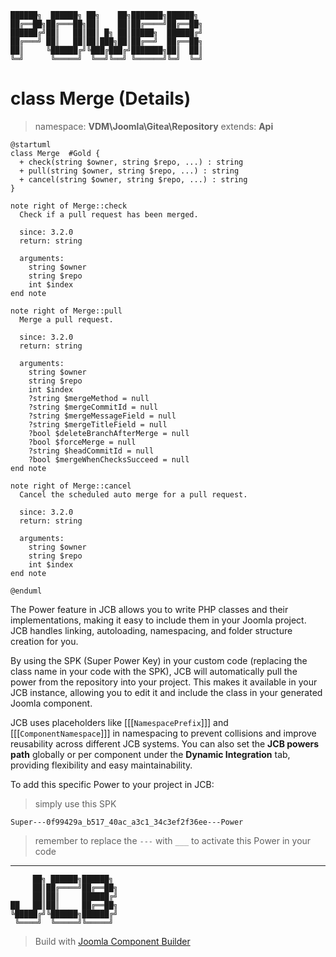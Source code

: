 ```
██████╗  ██████╗ ██╗    ██╗███████╗██████╗
██╔══██╗██╔═══██╗██║    ██║██╔════╝██╔══██╗
██████╔╝██║   ██║██║ █╗ ██║█████╗  ██████╔╝
██╔═══╝ ██║   ██║██║███╗██║██╔══╝  ██╔══██╗
██║     ╚██████╔╝╚███╔███╔╝███████╗██║  ██║
╚═╝      ╚═════╝  ╚══╝╚══╝ ╚══════╝╚═╝  ╚═╝
```
# class Merge (Details)
> namespace: **VDM\Joomla\Gitea\Repository**
> extends: **Api**

```uml
@startuml
class Merge  #Gold {
  + check(string $owner, string $repo, ...) : string
  + pull(string $owner, string $repo, ...) : string
  + cancel(string $owner, string $repo, ...) : string
}

note right of Merge::check
  Check if a pull request has been merged.

  since: 3.2.0
  return: string
  
  arguments:
    string $owner
    string $repo
    int $index
end note

note right of Merge::pull
  Merge a pull request.

  since: 3.2.0
  return: string
  
  arguments:
    string $owner
    string $repo
    int $index
    ?string $mergeMethod = null
    ?string $mergeCommitId = null
    ?string $mergeMessageField = null
    ?string $mergeTitleField = null
    ?bool $deleteBranchAfterMerge = null
    ?bool $forceMerge = null
    ?string $headCommitId = null
    ?bool $mergeWhenChecksSucceed = null
end note

note right of Merge::cancel
  Cancel the scheduled auto merge for a pull request.

  since: 3.2.0
  return: string
  
  arguments:
    string $owner
    string $repo
    int $index
end note
 
@enduml
```

The Power feature in JCB allows you to write PHP classes and their implementations, making it easy to include them in your Joomla project. JCB handles linking, autoloading, namespacing, and folder structure creation for you.

By using the SPK (Super Power Key) in your custom code (replacing the class name in your code with the SPK), JCB will automatically pull the power from the repository into your project. This makes it available in your JCB instance, allowing you to edit it and include the class in your generated Joomla component.

JCB uses placeholders like [[[`NamespacePrefix`]]] and [[[`ComponentNamespace`]]] in namespacing to prevent collisions and improve reusability across different JCB systems. You can also set the **JCB powers path** globally or per component under the **Dynamic Integration** tab, providing flexibility and easy maintainability.

To add this specific Power to your project in JCB:

> simply use this SPK
```
Super---0f99429a_b517_40ac_a3c1_34c3ef2f36ee---Power
```
> remember to replace the `---` with `___` to activate this Power in your code

---
```
     ██╗ ██████╗██████╗
     ██║██╔════╝██╔══██╗
     ██║██║     ██████╔╝
██   ██║██║     ██╔══██╗
╚█████╔╝╚██████╗██████╔╝
 ╚════╝  ╚═════╝╚═════╝
```
> Build with [Joomla Component Builder](https://git.vdm.dev/joomla/Component-Builder)

